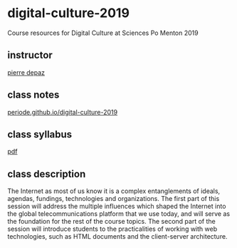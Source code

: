 # digital-culture-2019
Course resources for Digital Culture at Sciences Po Menton 2019

## instructor
[pierre depaz](mailto:pierre.depaz@sciencespo.fr)

## class notes
[periode.github.io/digital-culture-2019](https://periode.github.io/digital-culture-2019/)

## class syllabus
[pdf](https://github.com/periode/digital-culture-2019/blob/master/Syllabus.pdf)

## class description

The Internet as most of us know it is a complex entanglements of ideals, agendas, fundings, technologies and organizations. The first part of this session will address the multiple influences which shaped the Internet into the global telecommunications platform that we use today, and will serve as the foundation for the rest of the course topics. The second part of the session will introduce students to the practicalities of working with web technologies, such as HTML documents and the client-server architecture.
